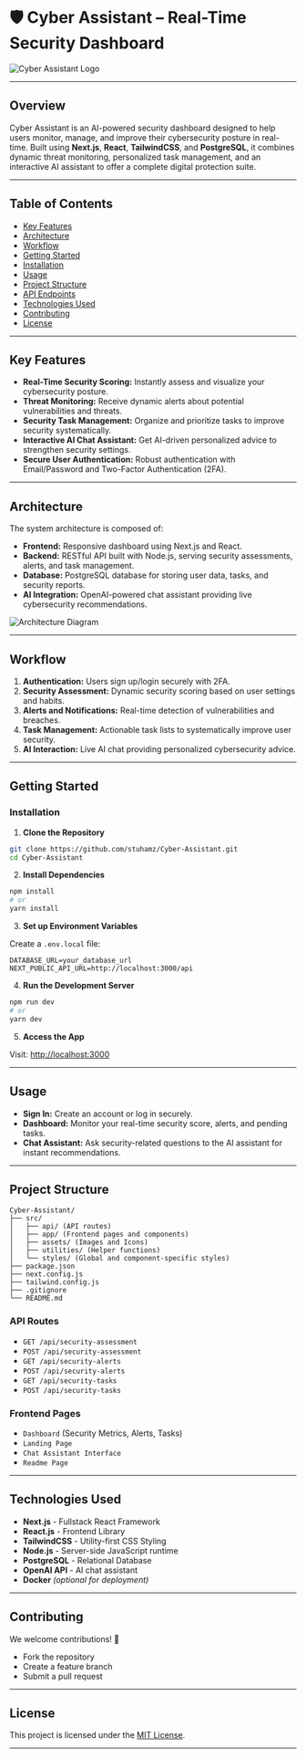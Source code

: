 # 🛡️ Cyber Assistant – Real-Time Security Dashboard

![Cyber Assistant Logo](logo1.png)

---

## Overview
Cyber Assistant is an AI-powered security dashboard designed to help users monitor, manage, and improve their cybersecurity posture in real-time. Built using **Next.js**, **React**, **TailwindCSS**, and **PostgreSQL**, it combines dynamic threat monitoring, personalized task management, and an interactive AI assistant to offer a complete digital protection suite.

---

## Table of Contents
- [Key Features](#key-features)
- [Architecture](#architecture)
- [Workflow](#workflow)
- [Getting Started](#getting-started)
- [Installation](#installation)
- [Usage](#usage)
- [Project Structure](#project-structure)
- [API Endpoints](#api-routes)
- [Technologies Used](#technologies-used)
- [Contributing](#contributing)
- [License](#license)

---

##  Key Features
- **Real-Time Security Scoring:** Instantly assess and visualize your cybersecurity posture.
- **Threat Monitoring:** Receive dynamic alerts about potential vulnerabilities and threats.
- **Security Task Management:** Organize and prioritize tasks to improve security systematically.
- **Interactive AI Chat Assistant:** Get AI-driven personalized advice to strengthen security settings.
- **Secure User Authentication:** Robust authentication with Email/Password and Two-Factor Authentication (2FA).

---

##  Architecture
The system architecture is composed of:
- **Frontend:** Responsive dashboard using Next.js and React.
- **Backend:** RESTful API built with Node.js, serving security assessments, alerts, and task management.
- **Database:** PostgreSQL database for storing user data, tasks, and security reports.
- **AI Integration:** OpenAI-powered chat assistant providing live cybersecurity recommendations.

![Architecture Diagram](sys1.png)

---

##  Workflow
1. **Authentication:** Users sign up/login securely with 2FA.
2. **Security Assessment:** Dynamic security scoring based on user settings and habits.
3. **Alerts and Notifications:** Real-time detection of vulnerabilities and breaches.
4. **Task Management:** Actionable task lists to systematically improve user security.
5. **AI Interaction:** Live AI chat providing personalized cybersecurity advice.

---

##  Getting Started

### Installation

1. **Clone the Repository**
```bash
git clone https://github.com/stuhamz/Cyber-Assistant.git
cd Cyber-Assistant
```

2. **Install Dependencies**
```bash
npm install
# or
yarn install
```

3. **Set up Environment Variables**

Create a `.env.local` file:
```env
DATABASE_URL=your_database_url
NEXT_PUBLIC_API_URL=http://localhost:3000/api
```

4. **Run the Development Server**
```bash
npm run dev
# or
yarn dev
```

5. **Access the App**

Visit: [http://localhost:3000](http://localhost:3000)

---

##  Usage
- **Sign In:** Create an account or log in securely.
- **Dashboard:** Monitor your real-time security score, alerts, and pending tasks.
- **Chat Assistant:** Ask security-related questions to the AI assistant for instant recommendations.

---

##  Project Structure
```
Cyber-Assistant/
├── src/
│   ├── api/ (API routes)
│   ├── app/ (Frontend pages and components)
│   ├── assets/ (Images and Icons)
│   ├── utilities/ (Helper functions)
│   └── styles/ (Global and component-specific styles)
├── package.json
├── next.config.js
├── tailwind.config.js
├── .gitignore
└── README.md
```

###  API Routes
- `GET /api/security-assessment`
- `POST /api/security-assessment`
- `GET /api/security-alerts`
- `POST /api/security-alerts`
- `GET /api/security-tasks`
- `POST /api/security-tasks`

###  Frontend Pages
- `Dashboard` (Security Metrics, Alerts, Tasks)
- `Landing Page`
- `Chat Assistant Interface`
- `Readme Page`

---

##  Technologies Used
- **Next.js** - Fullstack React Framework
- **React.js** - Frontend Library
- **TailwindCSS** - Utility-first CSS Styling
- **Node.js** - Server-side JavaScript runtime
- **PostgreSQL** - Relational Database
- **OpenAI API** - AI chat assistant
- **Docker** *(optional for deployment)*

---

##  Contributing
We welcome contributions! 🚀
- Fork the repository
- Create a feature branch
- Submit a pull request

---

##  License
This project is licensed under the [MIT License](License).

---
